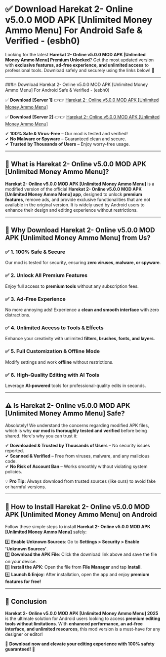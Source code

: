 
# ✅ Download Harekat 2- Online v5.0.0 MOD APK [Unlimited Money Ammo Menu] For Android Safe & Verified -  (esbh0) 

Looking for the latest **Harekat 2- Online v5.0.0 MOD APK [Unlimited Money Ammo Menu] Premium Unlocked**? Get the most updated version with **exclusive features, ad-free experience, and unlimited access** to professional tools. Download safely and securely using the links below! 🚀  

---

###🔥 Download Harekat 2- Online v5.0.0 MOD APK [Unlimited Money Ammo Menu] For Android Safe & Verified -  (esbh0)  

✅ **Download [Server 1]** 👉👉 [Harekat 2- Online v5.0.0 MOD APK [Unlimited Money Ammo Menu] ](https://apkcomod.com?title=Harekat_2-_Online_v5.0.0_MOD_APK_[Unlimited_Money_Ammo_Menu])  

✅ **Download [Server 2]** 👉👉 [Harekat 2- Online v5.0.0 MOD APK [Unlimited Money Ammo Menu] ](https://apkcomod.com?title=Harekat_2-_Online_v5.0.0_MOD_APK_[Unlimited_Money_Ammo_Menu])  

✔ **100% Safe & Virus-Free** – Our mod is tested and verified!  
✔ **No Malware or Spyware** – Guaranteed clean and secure.  
✔ **Trusted by Thousands of Users** – Enjoy worry-free usage.  

---

## 📌 What is Harekat 2- Online v5.0.0 MOD APK [Unlimited Money Ammo Menu]?  

**Harekat 2- Online v5.0.0 MOD APK [Unlimited Money Ammo Menu]** is a modified version of the official **Harekat 2- Online v5.0.0 MOD APK [Unlimited Money Ammo Menu] app**, designed to unlock **premium features**, remove ads, and provide exclusive functionalities that are not available in the original version. It is widely used by Android users to enhance their design and editing experience without restrictions.  

---

## 🌟 Why Download Harekat 2- Online v5.0.0 MOD APK [Unlimited Money Ammo Menu] from Us?  

### ✅ 1. 100% Safe & Secure  
Our mod is tested for security, ensuring **zero viruses, malware, or spyware**.  

### ✅ 2. Unlock All Premium Features  
Enjoy full access to **premium tools** without any subscription fees.  

### ✅ 3. Ad-Free Experience  
No more annoying ads! Experience a **clean and smooth interface** with zero distractions.  

### ✅ 4. Unlimited Access to Tools & Effects  
Enhance your creativity with unlimited **filters, brushes, fonts, and layers**.  

### ✅ 5. Full Customization & Offline Mode  
Modify settings and work **offline** without restrictions.  

### ✅ 6. High-Quality Editing with AI Tools  
Leverage **AI-powered** tools for professional-quality edits in seconds.  

---

## ⚠️ Is Harekat 2- Online v5.0.0 MOD APK [Unlimited Money Ammo Menu] Safe?  

Absolutely! We understand the concerns regarding modified APK files, which is why **our mod is thoroughly tested and verified** before being shared. Here's why you can trust it:  

✔ **Downloaded & Trusted by Thousands of Users** – No security issues reported.  
✔ **Scanned & Verified** – Free from viruses, malware, and any malicious code.  
✔ **No Risk of Account Ban** – Works smoothly without violating system policies.  

💡 **Pro Tip:** Always download from trusted sources (like ours) to avoid fake or harmful versions.  

---

## 📲 How to Install Harekat 2- Online v5.0.0 MOD APK [Unlimited Money Ammo Menu] on Android  

Follow these simple steps to install **Harekat 2- Online v5.0.0 MOD APK [Unlimited Money Ammo Menu]** safely:  

1️⃣ **Enable Unknown Sources**: Go to **Settings > Security > Enable 'Unknown Sources'**.  
2️⃣ **Download the APK File**: Click the download link above and save the file on your device.  
3️⃣ **Install the APK**: Open the file from **File Manager** and tap **Install**.  
4️⃣ **Launch & Enjoy**: After installation, open the app and enjoy **premium features for free!**  

---

## 🚀 Conclusion  

**Harekat 2- Online v5.0.0 MOD APK [Unlimited Money Ammo Menu] 2025** is the ultimate solution for Android users looking to access **premium editing tools without limitations**. With **enhanced performance, an ad-free interface, and unlimited resources**, this mod version is a must-have for any designer or editor!  

🔻 **Download now and elevate your editing experience with 100% safety guaranteed!** 🔻  
